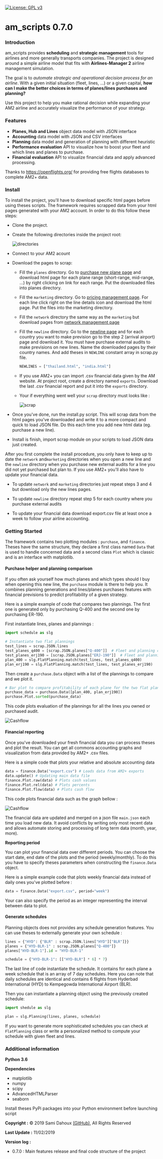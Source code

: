[![License: GPL v3](https://img.shields.io/badge/License-GPLv3-blue.svg)](https://www.gnu.org/licenses/gpl-3.0)

# am_scripts 0.7.0

### Introduction

am_scripts provides **scheduling** and **strategic management** tools for airlines and more generally transports companies.
The project is designed around a simple airline model that fits with **Airlines-Manager 2** airline management simulation.

The goal is to *automate strategic and operational decision process for an airline*. With a given initial situation
(fleet, lines, ...) or a given capital,
**how can I make the better choices in terms of planes/lines purchases and planning?**

Use this project to help you make rational decision while expanding your AM2 airline 
and accurately visualize the performance of your strategy.

### Features

- **Planes, Hub and Lines** object data model with JSON interface
- **Accounting** data model with JSON and CSV interfaces
- **Planning** data model and generation of planning with different heuristic
- **Performance evaluation** API to visualize how to boost your fleet and which lines and planes to purchase.
- **Financial evaluation** API to visualize financial data and apply advanced processing.

Thanks to https://openflights.org/ for providing free flights databases to complete AM2+ data.

### Install

To install the project, you'll have to download specific html pages before using theses scripts. 
The framework requires scrapped data from your html pages generated with your AM2 account.
In order to do this follow these steps:

-   Clone the project. 

-   Create the following directories inside the project root: 

    ![directories](img/directories.png)

-   Connect to your AM2 acount

-   Download the pages to scrap:
    -   Fill the `planes` directory. Go to [purchase new plane page](https://www.airlines-manager.com/aircraft/buy/new) and download html page for 
        each plane range (short-range, mid-range, ...) by right clicking on link for each range. Put the downloaded files into
        planes directory.
        
    -   Fill the `marketing` directory. Go to  [pricing management page](https://www.airlines-manager.com/marketing/pricing/).
        For each line click right on the line details icon and download the html page. Put the files into the marketing directory.
        
    -   Fill the `network` directory the same way as the `marketing` but download pages from [network management page](https://www.airlines-manager.com/network/)
    
    -   Fill the `newline` directory. Go to the [newline page](https://www.airlines-manager.com/network/newline) and for each
        country you want to make prevision go to the step 2 (arrival airport) page and download it. You must have purchase external audits to
        make previsions on new lines. Name the downloaded pages by their country names. And add theses in `NEWLINE` constant array
        in scrap.py file.
        ```python
        NEWLINES = ["thailand.html", "india.html"]
        ```
    -   If you use AM2+ you can import .csv financial data given by the AM website. At project root, create a directory
        named `exports`. Download the last .csv financial report and put it into the `exports` directory.
        
    - Your if everything went well your `scrap` directory must looks like :
    
        ![scrap](img/scrap.png)
        
-   Once you've done, run the install.py script. This will scrap data from the html pages you've downloaded and write
    it to a more compact and quick to load JSON file. Do this each time you add new html data (eg. purchase a new line).
    
-   Install is finish, import scrap module on your scripts to load JSON data just created.
        
After you first complete the install procedure, you only have to keep up to date the `network` and`marketing` directories
 when you open a new line and the `newline` directory when you purchase new external audits for a line you did not yet
 purchased but plan to. If you use AM2+ you'll also have to update your financial data.
 
- To update `network` and `marketing` directories just repeat steps 3 and 4 but download only the new lines pages.

- To update `newline` directory repeat step 5 for each country where you purchase external audits

- To update your financial data download export.csv file at least once a week to follow your airline accounting.

### Getting Started

The framework contains two plotting modules : `purchase`, and `finance`. Theses have the same structure, they declare
a first class named `Data` that is used to handle concerned data and a second class `Plot` which is classic and is an
interface with matplotlib.

#### Purchase helper and planning comparison

If you often ask yourself how much planes and which types should I buy when opening this new line, the `purchase` module
is there to help you. It combines planning generations and lines/planes purchases features with financial previsions to
predict profitability of a given strategy.

Here is a simple example of code that compares two plannings. The first one is generated only by purchasing Q-400
and the second one by purchasing ER-190.

First instantiate lines, planes and plannings :
```python
import schedule as slg

# Instantiate two flat plannings
test_lines = scrap.JSON.lines
test_planes_q400 = [scrap.JSON.planes["Q-400"]]  # Fleet and planning contains only Q-400
test_planes_erj190 = [scrap.JSON.planes["ERJ-190"]]  # Fleet and planning contains only ERJ-190
plan_400 = slg.FlatPlanning.match(test_lines, test_planes_q400)
plan_erj190 = slg.FlatPlanning.match(test_lines, test_planes_erj190)
```

Then create a `purchase.Data` object with a list of the plannings to compare and we plot it.

```python
# Bar plot to compare profitability of each plane for the two flat plannings
purchase_data = purchase.Data([plan_400, plan_erj190])
purchase.Plot.sorted(purchase_data)
```

This code plots evaluation of the plannings for all the lines you owned or purchased audit.

![Cashflow](img/purchase.png)

#### Financial reporting

Once you've downloaded your fresh financial data you can process theses and plot the result.
You can get all commons accounting graphs and visualization from data provided by AM2+ .csv files.

Here is a simple code that plots your relative and absolute accounting data 

```python
data = finance.Data("export.csv") # Loads data from AM2+ exports
data.update() # Updating main data file
finance.Plot.raw(data) # Plots cash values
finance.Plot.rel(data) # Plots percents
finance.Plot.flow(data) # Plots cash flow
```

This code plots financial data such as the graph bellow :

![Cashflow](img/cashflow.png)

The financial data are updated and merged on a json file `main.json` each time you load new data. 
It avoid conflicts by writing only most recent data and allows automate storing and processing of long term data (month, year, more).

**Reporting period**

You can plot your financial data over different periods. You can choose the start date, end date of the plots
and the period (weekly/monthly). To do this you have to specify theses parameters when constructing the `finance.Data`
object.

Here is a simple example code that plots weekly financial data instead of daily ones you've plotted before :

```python
data = finance.Data("export.csv", period="week")
```

Your can also specify the period as an integer representing the interval between data to plot.

#### Generate schedules

Planning objects does not provides any schedule generation features. You can use theses to externally generate your own
schedule :
```python
lines = {"HYD": {"BLR" : scrap.JSON.lines["HYD"]["BLR"]}}
planes = {"HYD-BLR-1" : scrap.JSON.planes["Q-400"]}
planes["HYD-BLR-1"].id = "HYD-BLR-1"

schedule = {"HYD-BLR-1": [["HYD-BLR"] * 6] * 7}
```

The last line of code instantiate the schedule. It contains for each plane a week schedule that is an array of 7
day schedules. Here you can note that daily schedules are identical and contains 6 flights from Hyderbad International (HYD)
to Kempegowda International Airport (BLR).

Then you can instantiate a planning object using the previously created schedule:

```python
import shedule as slg

plan = slg.Planning(lines, planes, schedule)
```

If you want to generate more sophisticated schedules you can check at `FlatPlanning` class or write a personalized
method to compute your schedule with given fleet and lines.

### Additional information

**Python 3.6**

**Dependencies**
- matplotlib
- numpy
- scipy
- AdvancedHTMLParser
- seaborn

Install theses PyPi packages into your Python environment before launching script

**Copyright :** &copy; 2019 Sami Dahoux [(GitHub)](https://github.com/samiBendou/), All Rights Reserved

**Last Update :** 11/02/2019

**Version log :**
- 0.7.0 : Main features release and final code structure of the project